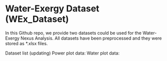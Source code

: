 # Water-Exergy Dataset (WEx_Dataset)
In this Github repo, we provide two datasets could be used for the Water-Exergy Nexus Analysis. All datasets have been preprocessed and they were stored as *.xlsx files. 

Dataset list (updating)
Power plot data: 
Water plot data:
